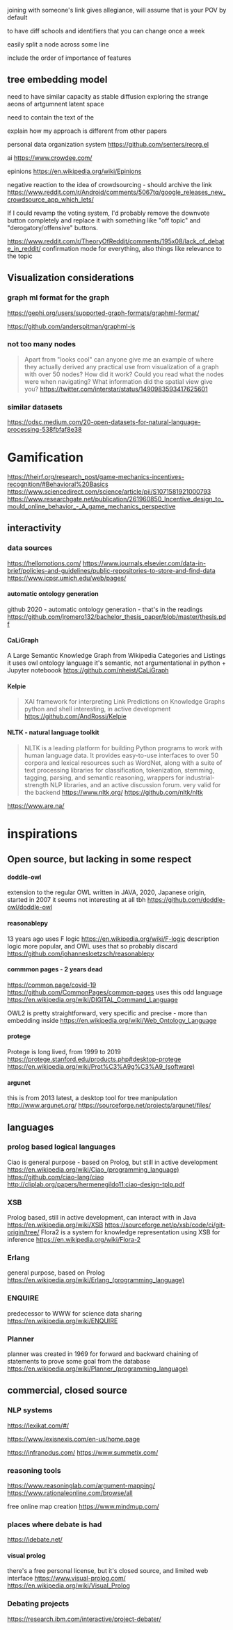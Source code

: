 
joining with someone's link gives allegiance, will assume that is your POV by default

to have diff schools and identifiers that you can change once a week

easily split a node across some line

include the order of importance of features


## tree embedding model

need to have similar capacity as stable diffusion
exploring the strange aeons of artgumnent latent space

need to contain the text of the 

explain how my approach is different from other papers


personal data organization system
https://github.com/senters/reorg.el

ai 
https://www.crowdee.com/

epinions
https://en.wikipedia.org/wiki/Epinions

negative reaction to the idea of crowdsourcing - should archive the link
https://www.reddit.com/r/Android/comments/5067tq/google_releases_new_crowdsource_app_which_lets/

If I could revamp the voting system, I'd probably remove the downvote button completely and replace it with something like "off topic" and "derogatory/offensive" buttons.

https://www.reddit.com/r/TheoryOfReddit/comments/195x08/lack_of_debate_in_reddit/
confirmation mode for everything, also things like relevance to the topic

## Visualization considerations
### graph ml format for the graph
https://gephi.org/users/supported-graph-formats/graphml-format/

https://github.com/anderspitman/graphml-js

### not too many nodes
> Apart from "looks cool" can anyone give me an example of where they actually derived any practical use from visualization of a graph with over 50 nodes?
> How did it work? Could you read what the nodes were when navigating? What information did the spatial view give you?
https://twitter.com/interstar/status/1490983593417625601

### similar datasets
https://odsc.medium.com/20-open-datasets-for-natural-language-processing-538fbfaf8e38

# Gamification
https://theirf.org/research_post/game-mechanics-incentives-recognition/#Behavioral%20Basics
https://www.sciencedirect.com/science/article/pii/S1071581921000793
https://www.researchgate.net/publication/261960850_Incentive_design_to_mould_online_behavior_-_A_game_mechanics_perspective

## interactivity
### data sources
https://hellomotions.com/
https://www.journals.elsevier.com/data-in-brief/policies-and-guidelines/public-repositories-to-store-and-find-data
https://www.icpsr.umich.edu/web/pages/

#### automatic ontology generation 
github 2020 - automatic ontology generation - that's in the readings
https://github.com/jromero132/bachelor_thesis_paper/blob/master/thesis.pdf

#### CaLiGraph
A Large Semantic Knowledge Graph from Wikipedia Categories and Listings
it uses owl ontology language
it's semantic, not argumentational
in python + Jupyter noteboook
https://github.com/nheist/CaLiGraph

#### Kelpie
> XAI framework for interpreting Link Predictions on Knowledge Graphs
python and shell
interesting, in active development
https://github.com/AndRossi/Kelpie

#### NLTK - natural language toolkit
>  NLTK is a leading platform for building Python programs to work with human language data. It provides easy-to-use interfaces to over 50 corpora and lexical resources such as WordNet, along with a suite of text processing libraries for classification, tokenization, stemming, tagging, parsing, and semantic reasoning, wrappers for industrial-strength NLP libraries, and an active discussion forum.
very valid for the backend
https://www.nltk.org/
https://github.com/nltk/nltk

https://www.are.na/

# inspirations
## Open source, but lacking in some respect
#### doddle-owl 
extension to the regular OWL
written in JAVA, 2020, Japanese origin, started in 2007 it seems
not interesting at all tbh
https://github.com/doddle-owl/doddle-owl

#### reasonablepy
13 years ago
uses F logic
https://en.wikipedia.org/wiki/F-logic
description logic more popular, and OWL uses that
so probably discard
https://github.com/johannesloetzsch/reasonablepy

#### commmon pages - 2 years dead
https://common.page/covid-19
https://github.com/CommonPages/common-pages
uses this odd language
https://en.wikipedia.org/wiki/DIGITAL_Command_Language

OWL2 is pretty straightforward, very specific and precise - more than embedding inside
https://en.wikipedia.org/wiki/Web_Ontology_Language

#### protege
Protege is long lived, from 1999 to 2019
https://protege.stanford.edu/products.php#desktop-protege
https://en.wikipedia.org/wiki/Prot%C3%A9g%C3%A9_(software)

#### argunet
this is from 2013 latest, a desktop tool for tree manipulation
http://www.argunet.org/
https://sourceforge.net/projects/argunet/files/

## languages
### prolog based logical languages
Ciao is general purpose - based on Prolog, but still in active development
https://en.wikipedia.org/wiki/Ciao_(programming_language)
https://github.com/ciao-lang/ciao
http://cliplab.org/papers/hermenegildo11:ciao-design-tplp.pdf

### XSB 
Prolog based, still in active development, can interact with in Java
https://en.wikipedia.org/wiki/XSB
https://sourceforge.net/p/xsb/code/ci/git-origin/tree/
Flora2 is a system for knowledge representation using XSB for inference
https://en.wikipedia.org/wiki/Flora-2

### Erlang
general purpose, based on Prolog
https://en.wikipedia.org/wiki/Erlang_(programming_language)

### ENQUIRE
predecessor to WWW for science data sharing
https://en.wikipedia.org/wiki/ENQUIRE

### Planner
planner was created in 1969 for forward and backward chaining of statements to prove some goal from the database
https://en.wikipedia.org/wiki/Planner_(programming_language)

## commercial, closed source 
### NLP systems
https://lexikat.com/#/

https://www.lexisnexis.com/en-us/home.page

https://infranodus.com/
https://www.summetix.com/

### reasoning tools
https://www.reasoninglab.com/argument-mapping/
https://www.rationaleonline.com/browse/all

free online map creation
https://www.mindmup.com/

### places where debate is had
https://idebate.net/

#### visual prolog
there's a free personal license, but it's closed source, and limited web interface
https://www.visual-prolog.com/
https://en.wikipedia.org/wiki/Visual_Prolog

### Debating projects
https://research.ibm.com/interactive/project-debater/